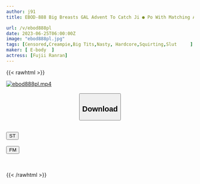 ```yaml
---
author: j91
title: EBOD-888 Big Breasts GAL Advent To Catch Ji ● Po With Matching App ☆ * Cho Beauty * Estimated Hcup * Unequaled * Creampie OK * 21 Year Old Beauty Member Ann

url: /v/ebod888pl
date: 2023-06-25T06:00:00Z
image: "ebod888pl.jpg"
tags: [Censored,Creampie,Big Tits,Nasty, Hardcore,Squirting,Slut	 ]
maker: [ E-body  ]
actress: [Fujii Ranran]
---
```



{{< rawhtml >}}

<div class="video" data-videoid="qZQJxv88g8hzG2L">
    <a href="javascript:;">
        <img src="/v/ebod888pl/ebod888pl.jpg" width="WIDTH" height="HEIGHT" alt="ebod888pl.mp4" loading="lazy">
    </a>
</div>

<script type="text/javascript" src="https://j91.asia/asset/on-demand-st.js"></script>

<br>
  <link rel="stylesheet" href="https://j91.asia/asset/bs5.css">
  
  <center>
  <button class="btn btn-primary" type="button" data-bs-toggle="collapse" data-bs-target=".multi-collapse" aria-expanded="false" aria-controls="multiCollapseExample1 multiCollapseExample2"><h2>Download</h2></button></center>
</p>
<div class="row">
  <div class="col">
    <div class="collapse multi-collapse" id="multiCollapseExample1">
      <div class="card card-body">
	      	      <br>
<div class="buttons">  
<a href="https://streamtape.to/v/qZQJxv88g8hzG2L" target="_blank"><button class="btn-hover color-3"><i class="fa fa-download"></i> ST</button></a></div>
    </div>
  </div>
</div>
  <div class="col">
    <div class="collapse multi-collapse" id="multiCollapseExample2">
      <div class="card card-body">
	      <br>
<div class="buttons">
    <a href="https://filemoon.sx/d/ef6n0tcrufpw" target="_blank"><button class="btn-hover color-8"><i class="fa fa-download"></i> FM</button></a></div>
<br><br>
      </div>
    </div>
  </div>
</div>

{{< /rawhtml >}}
